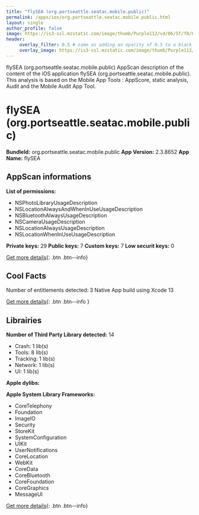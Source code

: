 ```yaml
---
title: "flySEA (org.portseattle.seatac.mobile.public)"
permalink: /apps/ios/org.portseattle.seatac.mobile.public.html
layout: single
author_profile: false
image: https://is3-ssl.mzstatic.com/image/thumb/Purple112/v4/06/5f/f8/065ff8a8-e694-b289-a0a8-d37c1773844a/AppIcon-1x_U007emarketing-0-2-0-85-220.png/512x512bb.jpg
header: 
     overlay_filter: 0.5 # same as adding an opacity of 0.5 to a black background
     overlay_image: https://is3-ssl.mzstatic.com/image/thumb/Purple112/v4/06/5f/f8/065ff8a8-e694-b289-a0a8-d37c1773844a/AppIcon-1x_U007emarketing-0-2-0-85-220.png/512x512bb.jpg
---
```

flySEA (org.portseattle.seatac.mobile.public) AppScan description of the content of the iOS application flySEA (org.portseattle.seatac.mobile.public). This analysis is based on the Mobile App Tools : AppScore, static analysis, Audit and the Mobile Audit App Tool.

# flySEA (org.portseattle.seatac.mobile.public)

**BundleId:** org.portseattle.seatac.mobile.public
**App Version:** 2.3.8652
**App Name:** flySEA


## AppScan informations 

**List of permissions:** 
- NSPhotoLibraryUsageDescription
- NSLocationAlwaysAndWhenInUseUsageDescription
- NSBluetoothAlwaysUsageDescription
- NSCameraUsageDescription
- NSLocationAlwaysUsageDescription
- NSLocationWhenInUseUsageDescription
  
  
**Private keys:** 29
**Public keys:** 7
**Custom keys:** 7
**Low securit keys:** 0
  
[Get more details](/pricing.html){: .btn .btn--info}

## Cool Facts

Number of entitlements detected: 3
Native App
build using Xcode 13
  
[Get more details](/pricing.html){: .btn .btn--info }

## Librairies 
**Number of Third Party Library detected:** 14
- Crash: 1 lib(s)
- Tools: 8 lib(s)
- Tracking: 1 lib(s)
- Network: 1 lib(s)
- UI: 1 lib(s)


**Apple dylibs:**


**Apple System Library Frameworks:**
- CoreTelephony
- Foundation
- ImageIO
- Security
- StoreKit
- SystemConfiguration
- UIKit
- UserNotifications
- CoreLocation
- WebKit
- CoreData
- CoreBluetooth
- CoreFoundation
- CoreGraphics
- MessageUI


  
[Get more details](/pricing.html){: .btn .btn--info}

